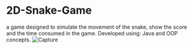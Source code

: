 # 2D-Snake-Game
 a game designed to simulate the movement of the snake,
 show the score and the time consumed in the game. 
 Developed using: Java and OOP concepts.
![Capture](https://user-images.githubusercontent.com/61987317/84184544-db06fb80-aa8d-11ea-8e48-17dee758a01f.PNG)
